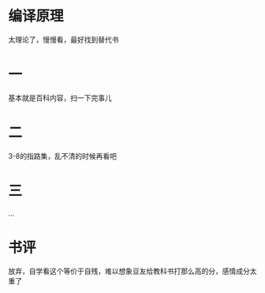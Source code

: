 # 编译原理
太理论了，慢慢看，最好找到替代书
# 一
基本就是百科内容，扫一下完事儿
# 二
3-8的指路集，乱不清的时候再看吧
# 三
...


# 书评
放弃，自学看这个等价于自残，难以想象豆友给教科书打那么高的分，感情成分太重了
